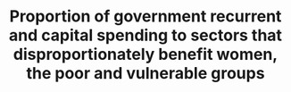 ---
actual_indicator_available: null
actual_indicator_available_description: null
comments_and_limitations: null
data_non_statistical: true
date_metadata_updated: null
date_of_national_source_publication: null
disaggregation_categories: null
disaggregation_geography: null
goal_meta_link: http://unstats.un.org/sdgs/files/metadata-compilation/Metadata-Goal-1.pdf
graph: null
graph_title: Proportion of government recurrent and capital spending to sectors that
  disproportionately benefit women, the poor and vulnerable groups
graph_type: null
has_metadata: false
indicator: 1.b.1
indicator_definition: ''
indicator_name: Proportion of government recurrent and capital spending to sectors
  that disproportionately benefit women, the poor and vulnerable groups
indicator_sort_order: 01-0b-01
indicator_variable: null
international_and_national_references: null
layout: indicator
method_of_computation: ''
periodicity: null
permalink: /1-b-1/
published: false
rationale_interpretation: ''
reporting_status: notstarted
scheduled_update_by_SDG_team: null
scheduled_update_by_national_source: null
sdg_goal: 1
source_active_1: true
source_agency_staff_email_1: null
source_agency_staff_name_1: null
source_agency_survey_dataset_1: null
source_notes_1: null
source_title_1: null
source_url_1: null
target: Create sound policy frameworks at the national, regional and international
  levels, based on pro-poor and gender sensitive development strategies, to support
  accelerated investment in poverty eradication actions.
target_id: 1.b
time_period: null
title: Proportion of government recurrent and capital spending to sectors that disproportionately
  benefit women, the poor and vulnerable groups
un_custodial_agency: null
un_designated_tier: '3'
unit_of_measure: null
variable_description: null
variable_notes: null
---